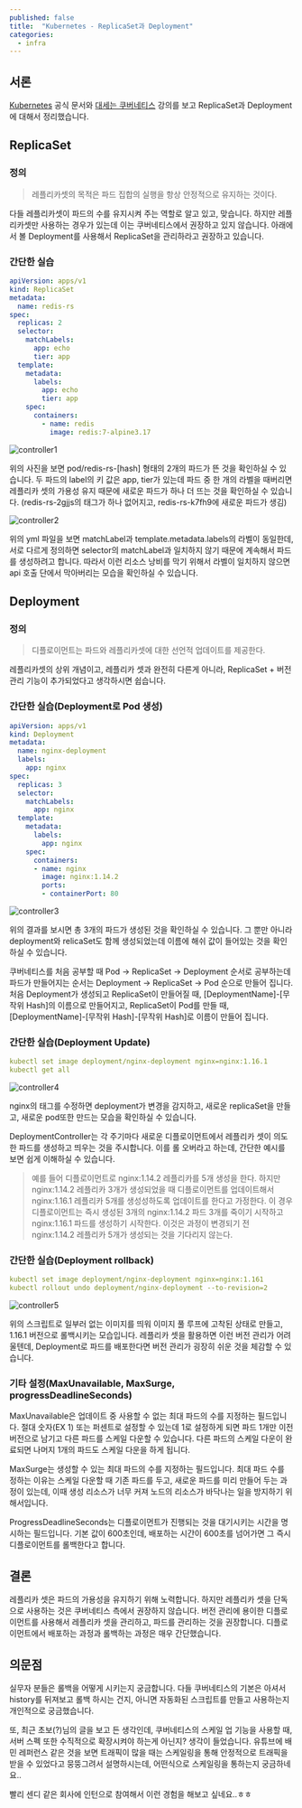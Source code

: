 ```yaml
---
published: false
title:  "Kubernetes - ReplicaSet과 Deployment"
categories:
  - infra
---
```


## 서론

[Kubernetes](https://kubernetes.io/ko/docs/concepts/workloads/controllers/deployment/) 공식 문서와 [대세는 쿠버네티스](https://www.inflearn.com/course/lecture?courseSlug=%EC%BF%A0%EB%B2%84%EB%84%A4%ED%8B%B0%EC%8A%A4-%EA%B8%B0%EC%B4%88&unitId=23473&tab=curriculum) 강의를 보고 ReplicaSet과 Deployment에 대해서 정리했습니다.

## ReplicaSet

### 정의

> 레플리카셋의 목적은 파드 집합의 실행을 항상 안정적으로 유지하는 것이다.

다들 레플리카셋이 파드의 수를 유지시켜 주는 역할로 알고 있고, 맞습니다. 하지만 레플리카셋만 사용하는 경우가 있는데 이는 쿠버네티스에서 권장하고 있지 않습니다. 아래에서 볼 Deployment를 사용해서 ReplicaSet을 관리하라고 권장하고 있습니다.

### 간단한 실습

~~~yml
apiVersion: apps/v1
kind: ReplicaSet
metadata:
  name: redis-rs
spec:
  replicas: 2
  selector:
    matchLabels:
      app: echo
      tier: app
  template:
    metadata:
      labels:
        app: echo
        tier: app
    spec:
      containers:
        - name: redis
          image: redis:7-alpine3.17
~~~

![controller1](https://github.com/02ggang9/02ggang9.github.io/blob/master/_posts/images/infra/controller1/controller1.png?raw=true)

위의 사진을 보면 pod/redis-rs-[hash] 형태의 2개의 파드가 뜬 것을 확인하실 수 있습니다. 두 파드의 label의 키 값은 app, tier가 있는데 파드 중 한 개의 라벨을 때버리면 레플리카 셋의 가용성 유지 때문에 새로운 파드가 하나 더 뜨는 것을 확인하실 수 있습니다. (redis-rs-2gjjs의 태그가 하나 없어지고, redis-rs-k7fh9에 새로운 파드가 생김)

![controller2](https://github.com/02ggang9/02ggang9.github.io/blob/master/_posts/images/infra/controller1/controller2.png?raw=true)

위의 yml 파일을 보면 matchLabel과 template.metadata.labels의 라벨이 동일한데, 서로 다르게 정의하면 selector의 matchLabel과 일치하지 않기 때문에 계속해서 파드를 생성하려고 합니다. 따라서 이런 리소스 낭비를 막기 위해서 라벨이 일치하지 않으면 api 호출 단에서 막아버리는 모습을 확인하실 수 있습니다.

## Deployment

### 정의
> 디플로이먼트는 파드와 레플리카셋에 대한 선언적 업데이트를 제공한다. 

레플리카셋의 상위 개념이고, 레플리카 셋과 완전히 다른게 아니라, ReplicaSet + 버전 관리 기능이 추가되었다고 생각하시면 쉽습니다. 

### 간단한 실습(Deployment로 Pod 생성)

~~~yml
apiVersion: apps/v1
kind: Deployment
metadata:
  name: nginx-deployment
  labels:
    app: nginx
spec:
  replicas: 3
  selector:
    matchLabels:
      app: nginx
  template:
    metadata:
      labels:
        app: nginx
    spec:
      containers:
      - name: nginx
        image: nginx:1.14.2
        ports:
        - containerPort: 80
~~~

![controller3](https://github.com/02ggang9/02ggang9.github.io/blob/master/_posts/images/infra/controller1/controller3.png?raw=true)

위의 결과를 보시면 총 3개의 파드가 생성된 것을 확인하실 수 있습니다. 그 뿐만 아니라 deployment와 relicaSet도 함께 생성되었는데 이름에 해쉬 값이 들어있는 것을 확인하실 수 있습니다.

쿠버네티스를 처음 공부할 때 Pod -> ReplicaSet -> Deployment 순서로 공부하는데 파드가 만들어지는 순서는 Deployment -> ReplicaSet -> Pod 순으로 만들어 집니다. 처음 Deployment가 생성되고 ReplicaSet이 만들어질 때, [DeploymentName]-[무작위 Hash]의 이름으로 만들어지고, ReplicaSet이 Pod를 만들 때, [DeploymentName]-[무작위 Hash]-[무작위 Hash]로 이름이 만들어 집니다.

### 간단한 실습(Deployment Update)

~~~yml
kubectl set image deployment/nginx-deployment nginx=nginx:1.16.1
kubectl get all 
~~~

![controller4](https://github.com/02ggang9/02ggang9.github.io/blob/master/_posts/images/infra/controller1/controller4.png?raw=true)

nginx의 태그를 수정하면 deployment가 변경을 감지하고, 새로운 replicaSet을 만들고, 새로운 pod또한 만드는 모습을 확인하실 수 있습니다.

DeploymentController는 각 주기마다 새로운 디플로이먼트에서 레플리카 셋이 의도한 파드를 생성하고 띄우는 것을 주시합니다. 이를 롤 오버라고 하는데, 간단한 예시를 보면 쉽게 이해하실 수 있습니다.

> 예를 들어 디플로이먼트로 nginx:1.14.2 레플리카를 5개 생성을 한다. 하지만 nginx:1.14.2 레플리카 3개가 생성되었을 때 디플로이먼트를 업데이트해서 nginx:1.16.1 레플리카 5개를 생성성하도록 업데이트를 한다고 가정한다. 이 경우 디플로이먼트는 즉시 생성된 3개의 nginx:1.14.2 파드 3개를 죽이기 시작하고 nginx:1.16.1 파드를 생성하기 시작한다. 이것은 과정이 변경되기 전 nginx:1.14.2 레플리카 5개가 생성되는 것을 기다리지 않는다.

### 간단한 실습(Deployment rollback)

~~~yml
kubectl set image deployment/nginx-deployment nginx=nginx:1.161
kubectl rollout undo deployment/nginx-deployment --to-revision=2
~~~

![controller5](https://github.com/02ggang9/02ggang9.github.io/blob/master/_posts/images/infra/controller1/controller5.png?raw=true)

위의 스크립트로 일부러 없는 이미지를 띄워 이미지 풀 루프에 고착된 상태로 만들고, 1.16.1 버전으로 롤백시키는 모습입니다. 레플리카 셋을 활용하면 이런 버전 관리가 어려울텐데, Deployment로 파드를 배포한다면 버전 관리가 굉장히 쉬운 것을 체감할 수 있습니다.

### 기타 설정(MaxUnavailable, MaxSurge, progressDeadlineSeconds)

MaxUnavailable은 업데이트 중 사용할 수 없는 최대 파드의 수를 지정하는 필드입니다. 절대 숫자(EX 1) 또는 퍼센트로 설정할 수 있는데 1로 설정하게 되면 파드 1개만 이전 버전으로 남기고 다른 파드를 스케일 다운할 수 있습니다. 다른 파드의 스케일 다운이 완료되면 나머지 1개의 파드도 스케일 다운을 하게 됩니다.

MaxSurge는 생성할 수 있는 최대 파드의 수를 지정하는 필드입니다. 최대 파드 수를 정하는 이유는 스케일 다운할 때 기존 파드를 두고, 새로운 파드를 미리 만들어 두는 과정이 있는데, 이때 생성 리소스가 너무 커져 노드의 리소스가 바닥나는 일을 방지하기 위해서입니다.

ProgressDeadlineSeconds는 디플로이먼트가 진행되는 것을 대기시키는 시간을 명시하는 필드입니다. 기본 값이 600초인데, 배포하는 시간이 600초를 넘어가면 그 즉시 디플로이먼트를 롤백한다고 합니다.

## 결론

레플리카 셋은 파드의 가용성을 유지하기 위해 노력합니다. 하지만 레플리카 셋을 단독으로 사용하는 것은 쿠버네티스 측에서 권장하지 않습니다. 버전 관리에 용이한 디플로이먼트를 사용해서 레플리카 셋을 관리하고, 파드를 관리하는 것을 권장합니다. 디플로이먼트에서 배포하는 과정과 롤백하는 과정은 매우 간단했습니다. 

## 의문점

실무자 분들은 롤백을 어떻게 시키는지 궁금합니다. 다들 쿠버네티스의 기본은 아셔서 history를 뒤져보고 롤백 하시는 건지, 아니면 자동화된 스크립트를 만들고 사용하는지 개인적으로 궁금했습니다.

또, 최근 초보(?)님의 글을 보고 든 생각인데, 쿠버네티스의 스케일 업 기능을 사용할 때, 서버 스펙 또한 수직적으로 확장시켜야 하는게 아닌지? 생각이 들었습니다. 유튜브에 배민 레퍼런스 같은 것을 보면 트래픽이 많을 때는 스케일링을 통해 안정적으로 트래픽을 받을 수 있었다고 뭉뚱그려서 설명하시는데, 어떤식으로 스케일링을 통하는지 궁금하네요..

빨리 센디 같은 회사에 인턴으로 참여해서 이런 경험을 해보고 싶네요..ㅎㅎ

